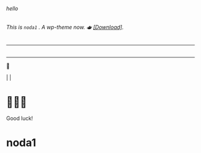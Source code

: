 ###### hello 
###### This is ``` noda1 ``` . A wp-theme now. 🫖 [[Download]](https://github.com/12ants/noda1/archive/refs/heads/main.zip). 

----
######
----

🍤

|
|
# 🧙🏼‍♀
Good luck!
# noda1

